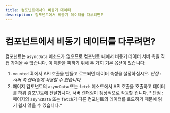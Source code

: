 ```yaml
---
title: 컴포넌트에서의 비동기 데이터
description: 컴포넌트에서 비동기 데이터를 다루려면?
---
```


# 컴포넌트에서 비동기 데이터를 다루려면?

컴포넌트는 `asyncData` 메소드가 없으므로 컴포넌트 내에서 비동기 데이터 서버 측을 직접 가져올 수 없습니다. 이 제한을 피하기 위해 두 가지 기본 옵션이 있습니다:

1. `mounted` 훅에서 API 호출을 만들고 로드되면 데이터 속성을 설정하십시오. *단점 : 서버 쪽 렌더링에 사용할 수 없습니다.*
2. 페이지 컴포넌트의 `asyncData` 또는 `fetch` 메소드에서 API 호출을 호출하고 데이터를 하위 컴포넌트에 전달합니다. 서버 렌더링이 정상적으로 작동할 겁니다. * 단점 : 페이지의 `asyncData` 또는 `fetch`가 다른 컴포넌트의 데이터를 로드하기 때문에 읽기 쉽지 않을 수 있습니다.*
